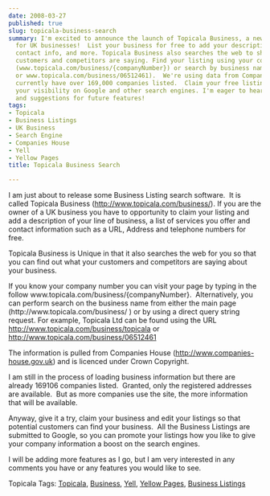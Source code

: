 ```yaml
---
date: 2008-03-27
published: true
slug: topicala-business-search
summary: I'm excited to announce the launch of Topicala Business, a new search tool
  for UK businesses!  List your business for free to add your description, services,
  contact info, and more. Topicala Business also searches the web to show you what
  customers and competitors are saying. Find your listing using your company number
  (www.topicala.com/business/{companyNumber}) or search by business name (e.g., www.topicala.com/business/topicala
  or www.topicala.com/business/06512461).  We're using data from Companies House and
  currently have over 169,000 companies listed.  Claim your free listing now to boost
  your visibility on Google and other search engines. I'm eager to hear your feedback
  and suggestions for future features!
tags:
- Topicala
- Business Listings
- UK Business
- Search Engine
- Companies House
- Yell
- Yellow Pages
title: Topicala Business Search

---
```

<p>I am just about to release some Business Listing search software.  It is called Topicala Business (<a href="http://www.topicala.com/business/">http://www.topicala.com/business/</a>). If you are the owner of a UK business you have to opportunity to claim your listing and add a description of your line of business, a list of services you offer and contact information such as a URL, Address and telephone numbers for free.</p> <p>Topicala Business is Unique in that it also searches the web for you so that you can find out what your customers and competitors are saying about your business.</p> <p>If you know your company number you can visit your page by typing in the follow www.topicala.com/business/{companyNumber}.  Alternatively, you can perform search on the business name from either the main page (http://www.topicala.com/business/ ) or by using a direct query string request. For example, Topicala Ltd can be found using the URL <a href="http://www.topicala.com/business/topicala">http://www.topicala.com/business/topicala</a> or <a href="http://www.topicala.com/business/06512461" title="http://www.topicala.com/business/06512461">http://www.topicala.com/business/06512461</a></p> <p>The information is pulled from Companies House (<a href="http://www.companies-house.gov.uk">http://www.companies-house.gov.uk</a>) and is licenced under Crown Copyright.</p> <p>I am still in the process of loading business information but there are already 169106 companies listed.  Granted, only the registered addresses are available.  But as more companies use the site, the more information that will be available.</p> <p>Anyway, give it a try, claim your business and edit your listings so that potential customers can find your business.  All the Business Listings are submitted to Google, so you can promote your listings how you like to give your company information a boost on the search engines.</p> <p>I will be adding more features as I go, but I am very interested in any comments you have or any features you would like to see.</p> <div class="wlWriterSmartContent" style="padding-right: 0px; display: inline; padding-left: 0px; padding-bottom: 0px; margin: 0px; padding-top: 0px;">Topicala Tags: <a href="http://www.topicala.com/tag/Topicala" rel="tag">Topicala</a>, <a href="http://www.topicala.com/tag/Business" rel="tag">Business</a>, <a href="http://www.topicala.com/tag/Yell" rel="tag">Yell</a>, <a href="http://www.topicala.com/tag/Yellow%20Pages" rel="tag">Yellow Pages</a>, <a href="http://www.topicala.com/tag/Business%20Listings" rel="tag">Business Listings</a>
</div>  

